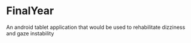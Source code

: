FinalYear
=========

An android tablet application that would be used to rehabilitate dizziness and gaze instability
